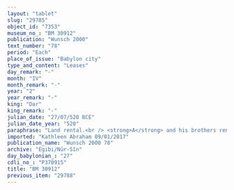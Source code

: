 ```yaml
---
layout: "tablet"
slug: "29785"
object_id: "7353"
museum_no_: "BM 30912"
publication: "Wunsch 2000"
text_number: "78"
period: "Each"
place_of_issue: "Babylon city"
type_and_content: "Leases"
day_remark: "-"
month: "IV"
month_remark: "-"
year: "2"
year_remark: "-"
king: "Dar"
king_remark: "-"
julian_date: "27/07/520 BCE"
julian_date_year: "520"
paraphrase: "Land rental.<br /> <strong>A</strong> and his brothers rent land planted with trees (<em>zēru zaqpu</em>) located along the Bitqu-&scaron;a-Ile&rsquo;&rsquo;i-Bēl to <strong>B, </strong>who should perform gardening work (<em>nukaribbūtu</em>). In Abu (V) he should carry out the excavation work for irrigation; he will take care of the palm fronds (<em>libbu</em>) and branches (<em>harūtu</em>). He will not cut off sprouts (<em>raṭbu</em>). As long as he will dig ditches using a winnowing shovel (<em>pīsu</em>) and remove lumps (<em>parku</em>) from the ground, he will receive 5 kor (900 l) of dates per kor that he will have farmed as gardener&#39;s remuneration (<em>&scaron;issinnu</em>). Names of 3 witnesses and the scribe: Kalbāya/Nab&ucirc;-ahhē-iddin//Egibi<br /> &nbsp;<br /> <strong>A</strong> = Marduk-nāṣir-apli/Itti-Marduk-balāṭu//Egibi; <strong>B</strong> = Tabnēa/Marduk-&scaron;umu-uṣur-ibni//&Scaron;a-nā&scaron;ī&scaron;u"
imported: "Kathleen Abraham 09/01/2017"
publication_name: "Wunsch 2000 78"
archive: "Egibi/Nūr-Sîn"
day_babylonian_: "27"
cdli_no_: "P370915"
title: "BM 30912"
previous_item: "29788"
---
```

